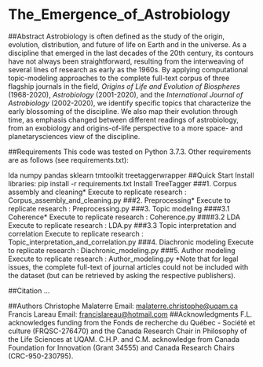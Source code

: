 # The_Emergence_of_Astrobiology
##Abstract
Astrobiology is often defined as the study of the origin, evolution, distribution, and future of life on Earth and in the universe. As a discipline that emerged in the last decades of the 20th century, its contours have not always been straightforward, resulting from the interweaving of several lines of research as early as the 1960s. By applying computational topic-modeling approaches to the complete full-text corpus of three flagship journals in the field, <em>Origins of Life and Evolution of Biospheres</em> (1968-2020), <em>Astrobiology</em> (2001-2020), and the <em>International Journal of Astrobiology</em> (2002-2020), we identify specific topics that characterize the early blossoming of the discipline. We also map their evolution through time, as emphasis changed between different readings of astrobiology, from an exobiology and origins-of-life perspective to a more space- and planetarysciences view of the discipline.

##Requirements
This code was tested on Python 3.7.3. Other requirements are as follows (see requirements.txt):

lda
numpy
pandas
sklearn
tmtoolkit
treetaggerwrapper
##Quick Start
Install libraries: pip install -r requirements.txt
Install TreeTagger
###1. Corpus assembly and cleaning*
Execute to replicate research : Corpus_assembly_and_cleaning.py
###2. Preprocessing*
Execute to replicate research : Preprocessing.py
###3. Topic modeling
####3.1 Coherence*
Execute to replicate research : Coherence.py
####3.2 LDA
Execute to replicate research : LDA.py
###3.3 Topic interpretation and correlation
Execute to replicate research : Topic_interpretation_and_correlation.py
###4. Diachronic modeling
Execute to replicate research : Diachronic_modeling.py
###5. Author modeling
Execute to replicate research : Author_modeling.py
*Note that for legal issues, the complete full-text of journal articles could not be included with the dataset (but can be retrieved by asking the respective publishers).

##Citation
...

##Authors
Christophe Malaterre
Email: malaterre.christophe@uqam.ca
Francis Lareau
Email: francislareau@hotmail.com
##Acknowledgments
F.L. acknowledges funding from the Fonds de recherche du Québec - Société et culture (FRQSC-276470) and the Canada Research Chair in Philosophy of the Life Sciences at UQAM. C.H.P. and C.M. acknowledge from Canada Foundation for Innovation (Grant 34555) and Canada Research Chairs (CRC-950-230795).
